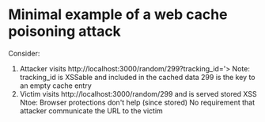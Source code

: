 # Minimal example of a web cache poisoning attack

Consider:

1. Attacker visits http://localhost:3000/random/299?tracking_id='><script/>alert("XSS")</script>
	Note:	tracking_id is XSSable and included in the cached data
		299 is the key to an empty cache entry	
2. Victim visits http://localhost:3000/random/299 and is served stored XSS
	Ntoe:	Browser protections don't help (since stored)
		No requirement that attacker communicate the URL to the victim
